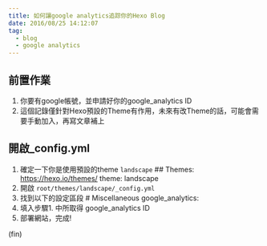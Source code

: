 ```yaml
---
title: 如何讓google analytics追踪你的Hexo Blog
date: 2016/08/25 14:12:07
tag:
  - blog
  - google analytics
---
```

## 前置作業
1. 你要有google帳號，並申請好你的google_analytics ID
2. 這個記錄僅針對Hexo預設的Theme有作用，未來有改Theme的話，可能會需要手動加入，再寫文章補上

## 開啟_config.yml
1. 確定一下你是使用預設的theme `landscape`
        ## Themes: https://hexo.io/themes/
        theme: landscape
2. 開啟 `root/themes/landscape/_config.yml`
3. 找到以下的設定區段
        # Miscellaneous
        google_analytics:
4. 填入步驟1. 中所取得 google_analytics ID
5. 部署網站，完成!

(fin)
